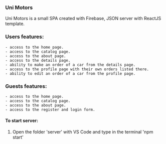 ### Uni Motors

Uni Motors is a small SPA created with Firebase, JSON server with ReactJS template.

### Users features:

    - access to the home page.
    - access to the catalog page.
    - access to the about page.
    - access to the details page.
    - ability to make an order of a car from the details page.
    - access to the profile page with their own orders listed there.
    - ability to edit an order of a car from the profile page.



### Guests features:

    - access to the home page.
    - access to the catalog page.
    - access to the about page.
    - access to the register and login form.

#### To start server:

1.  Open the folder 'server' with VS Code and type in the terminal 'npm start'
